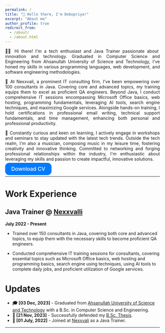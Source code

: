 ```yaml
---
permalink: /
title: "👋 Hello there, I'm Debopriya!"
excerpt: "About me"
author_profile: true
redirect_from:
  - /about/
  - /about.html
---
```


<div style="text-align: justify">
  <p>👨‍💻 Hi there! I'm a tech enthusiast and Java Trainer passionate about innovation and technology. Graduated in Computer Science and Engineering from Ahsanullah University of Science and Technology, I've honed my skills in various programming languages, web development, and software engineering methodologies.</p>

  <p>🌟 At Nexxvali, a prominent IT consulting firm, I've been empowering over 100 consultants in Java. Covering core and advanced topics, my training equips them to excel as proficient QA engineers. Beyond Java, I conduct comprehensive IT sessions encompassing Microsoft Office basics, web hosting, programming fundamentals, leveraging AI tools, search engine techniques, and maximizing Google services. Alongside hands-on training, I hold certifications in professional email writing, technical support fundamentals, and time management, enhancing both personal and professional productivity.</p>

  <p>🚀 Constantly curious and keen on learning, I actively engage in workshops and seminars to stay updated with the latest tech trends. Outside the tech realm, I'm also a musician, composing music in my leisure time, fostering creativity and innovative thinking. Committed to networking and forging professional relationships within the industry, I'm enthusiastic about leveraging my skills and passion to create impactful, innovative solutions.</p>

  <a href="/path/to/cv.pdf" style="background-color: #007AFF; color: #ffffff; padding: 10px 20px; border-radius: 13px; text-decoration: none; font-family: 'SF Pro Text', 'Helvetica Neue', 'Helvetica', 'Arial', sans-serif; font-weight: 500; font-size: 17px;">Download CV</a>
</div>


---

# Work Experience

## Java Trainer @ [Nexxvalli](https://nexxvali.com/)

**July 2022 - Present**

- Trained over 150 consultants in Java, covering both core and advanced topics, to equip them with the necessary skills to become proficient QA engineers.

- Conducted comprehensive IT training sessions for consultants, covering essential topics such as Microsoft Office basics, web hosting and programming basics, search engine using techniques, using AI tools to complete daily jobs, and proficient utilization of Google services.

# Updates


- **🎓 [03 Dec, 2023]** - Graduated from [Ahsanullah University of Science and Technology](http://aust.edu/) with a B.Sc. in Computer Science and Engineering.
- **📝 [21 Nov, 2023]** - Successfully defended my [B.Sc. Thesis]().
- **🙌 [01 July, 2022]** - Joined at [Nexxvali](https://nexxvali.com/) as a Java Trainer.
<script type="text/javascript" src="//rf.revolvermaps.com/0/0/8.js?i=52vxgbx02tg&amp;m=0&amp;c=ff0000&amp;cr1=ffffff&amp;f=arial&amp;l=33" async="async"></script>

---
